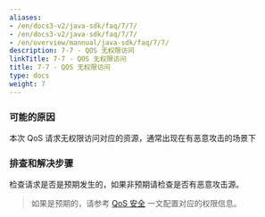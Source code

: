 ```yaml
---
aliases:
- /en/docs3-v2/java-sdk/faq/7/7/
- /en/docs3-v2/java-sdk/faq/7/7/
- /en/overview/mannual/java-sdk/faq/7/7/
description: 7-7 - QOS 无权限访问
linkTitle: 7-7 - QOS 无权限访问
title: 7-7 - QOS 无权限访问
type: docs
weight: 7
---
```







### 可能的原因

本次 QoS 请求无权限访问对应的资源，通常出现在有恶意攻击的场景下

### 排查和解决步骤

检查请求是否是预期发生的，如果非预期请检查是否有恶意攻击源。
> 如果是预期的，请参考 [QoS 安全](/en/overview/mannual/java-sdk/reference-manual/qos/overview/#%E5%AE%89%E5%85%A8) 一文配置对应的权限信息。
